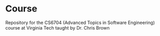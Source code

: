 # Course
Repository for the CS6704 (Advanced Topics in Software Engineering) course at Virginia Tech taught by Dr. Chris Brown 
